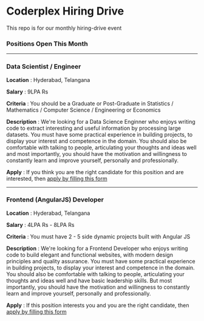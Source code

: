 # Coderplex Hiring Drive
This repo is for our monthly hiring-drive event

### Positions Open This Month 

<hr>

### Data Scientist / Engineer

**Location** : Hyderabad, Telangana

**Salary** : 9LPA Rs

**Criteria** : You should be a Graduate or Post-Graduate in Statistics / Mathematics / Computer Science / Engineering or Economics

**Description** : We're looking for a Data Science Enginner who enjoys writing code to extract interesting and useful information by processing large datasets. You must have some practical experience in building projects, to display your interest and competence in the domain. You should also be comfortable with talking to people, articulating your thoughts and ideas well and most importantly, you should have the motivation and willingness to constantly learn and improve yourself, personally and professionally.

**Apply** : If you think you are the right candidate for this position and are interested, then [apply by filling this form](https://docs.google.com/forms/d/e/1FAIpQLSedlXCIHD7-a450_I3orpWFj9N7QKgK_H94N0hjEoRjFFi3Ow/viewform)

<hr>

### Frontend (AngularJS) Developer

**Location** : Hyderabad, Telangana

**Salary** : 4LPA Rs - 8LPA Rs 

**Criteria** : You must have 2 - 5 side dynamic projects built with Angular JS 

**Description** : We're looking for a Frontend Developer who enjoys writing code to build elegant and functional websites, with modern design principles and quality assurance. You must have some practical experience in building projects, to display your interest and competence in the domain. You should also be comfortable with talking to people, articulating your thoughts and ideas well and have basic leadership skills. But most importantly, you should have the motivation and willingness to constantly learn and improve yourself, personally and professionally.

**Apply** : If this position interests you and you are the right candidate, then [apply by filling this form](https://docs.google.com/forms/d/e/1FAIpQLSdYZ8Lyvyrkn9u9F_Ea3TxauOp3QTvlrhkGVVdbht7g2uhZFQ/viewform)
